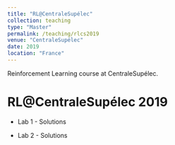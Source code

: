 ```yaml
---
title: "RL@CentraleSupélec"
collection: teaching
type: "Master"
permalink: /teaching/rlcs2019
venue: "CentraleSupélec"
date: 2019
location: "France"
---
```


Reinforcement Learning course at CentraleSupélec.


RL@CentraleSupélec 2019
=======================

* Lab 1 - Solutions

* Lab 2 - Solutions